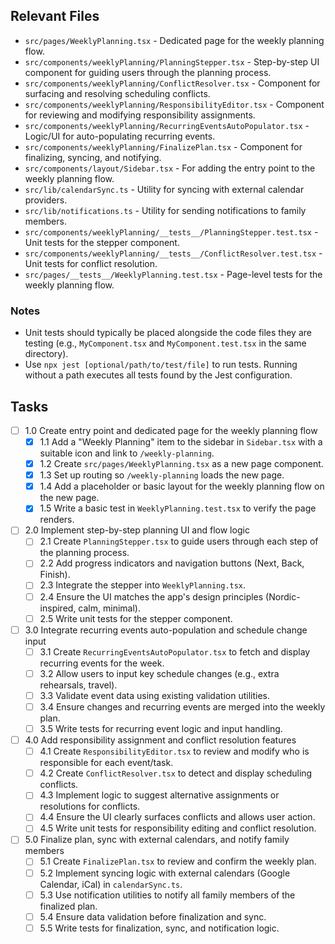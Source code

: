 ## Relevant Files

- `src/pages/WeeklyPlanning.tsx` - Dedicated page for the weekly planning flow.
- `src/components/weeklyPlanning/PlanningStepper.tsx` - Step-by-step UI component for guiding users through the planning process.
- `src/components/weeklyPlanning/ConflictResolver.tsx` - Component for surfacing and resolving scheduling conflicts.
- `src/components/weeklyPlanning/ResponsibilityEditor.tsx` - Component for reviewing and modifying responsibility assignments.
- `src/components/weeklyPlanning/RecurringEventsAutoPopulator.tsx` - Logic/UI for auto-populating recurring events.
- `src/components/weeklyPlanning/FinalizePlan.tsx` - Component for finalizing, syncing, and notifying.
- `src/components/layout/Sidebar.tsx` - For adding the entry point to the weekly planning flow.
- `src/lib/calendarSync.ts` - Utility for syncing with external calendar providers.
- `src/lib/notifications.ts` - Utility for sending notifications to family members.
- `src/components/weeklyPlanning/__tests__/PlanningStepper.test.tsx` - Unit tests for the stepper component.
- `src/components/weeklyPlanning/__tests__/ConflictResolver.test.tsx` - Unit tests for conflict resolution.
- `src/pages/__tests__/WeeklyPlanning.test.tsx` - Page-level tests for the weekly planning flow.

### Notes

- Unit tests should typically be placed alongside the code files they are testing (e.g., `MyComponent.tsx` and `MyComponent.test.tsx` in the same directory).
- Use `npx jest [optional/path/to/test/file]` to run tests. Running without a path executes all tests found by the Jest configuration.

## Tasks

- [ ] 1.0 Create entry point and dedicated page for the weekly planning flow
  - [x] 1.1 Add a "Weekly Planning" item to the sidebar in `Sidebar.tsx` with a suitable icon and link to `/weekly-planning`.
  - [x] 1.2 Create `src/pages/WeeklyPlanning.tsx` as a new page component.
  - [x] 1.3 Set up routing so `/weekly-planning` loads the new page.
  - [x] 1.4 Add a placeholder or basic layout for the weekly planning flow on the new page.
  - [x] 1.5 Write a basic test in `WeeklyPlanning.test.tsx` to verify the page renders.
- [ ] 2.0 Implement step-by-step planning UI and flow logic
  - [ ] 2.1 Create `PlanningStepper.tsx` to guide users through each step of the planning process.
  - [ ] 2.2 Add progress indicators and navigation buttons (Next, Back, Finish).
  - [ ] 2.3 Integrate the stepper into `WeeklyPlanning.tsx`.
  - [ ] 2.4 Ensure the UI matches the app's design principles (Nordic-inspired, calm, minimal).
  - [ ] 2.5 Write unit tests for the stepper component.
- [ ] 3.0 Integrate recurring events auto-population and schedule change input
  - [ ] 3.1 Create `RecurringEventsAutoPopulator.tsx` to fetch and display recurring events for the week.
  - [ ] 3.2 Allow users to input key schedule changes (e.g., extra rehearsals, travel).
  - [ ] 3.3 Validate event data using existing validation utilities.
  - [ ] 3.4 Ensure changes and recurring events are merged into the weekly plan.
  - [ ] 3.5 Write tests for recurring event logic and input handling.
- [ ] 4.0 Add responsibility assignment and conflict resolution features
  - [ ] 4.1 Create `ResponsibilityEditor.tsx` to review and modify who is responsible for each event/task.
  - [ ] 4.2 Create `ConflictResolver.tsx` to detect and display scheduling conflicts.
  - [ ] 4.3 Implement logic to suggest alternative assignments or resolutions for conflicts.
  - [ ] 4.4 Ensure the UI clearly surfaces conflicts and allows user action.
  - [ ] 4.5 Write unit tests for responsibility editing and conflict resolution.
- [ ] 5.0 Finalize plan, sync with external calendars, and notify family members
  - [ ] 5.1 Create `FinalizePlan.tsx` to review and confirm the weekly plan.
  - [ ] 5.2 Implement syncing logic with external calendars (Google Calendar, iCal) in `calendarSync.ts`.
  - [ ] 5.3 Use notification utilities to notify all family members of the finalized plan.
  - [ ] 5.4 Ensure data validation before finalization and sync.
  - [ ] 5.5 Write tests for finalization, sync, and notification logic. 